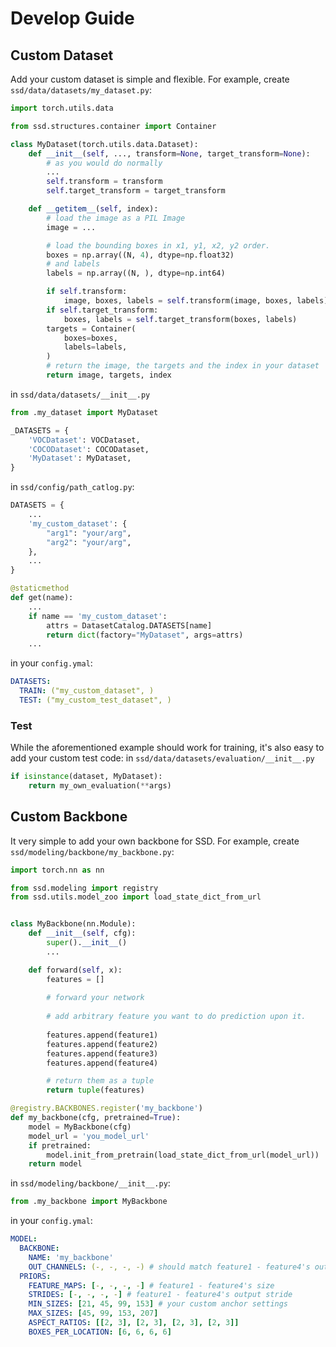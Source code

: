 # Develop Guide

## Custom Dataset
Add your custom dataset is simple and flexible.
For example, create `ssd/data/datasets/my_dataset.py`:
```python
import torch.utils.data

from ssd.structures.container import Container

class MyDataset(torch.utils.data.Dataset):
    def __init__(self, ..., transform=None, target_transform=None):
        # as you would do normally
        ...
        self.transform = transform
        self.target_transform = target_transform

    def __getitem__(self, index):
        # load the image as a PIL Image
        image = ...

        # load the bounding boxes in x1, y1, x2, y2 order.
        boxes = np.array((N, 4), dtype=np.float32)
        # and labels
        labels = np.array((N, ), dtype=np.int64)

        if self.transform:
            image, boxes, labels = self.transform(image, boxes, labels)
        if self.target_transform:
            boxes, labels = self.target_transform(boxes, labels)
        targets = Container(
            boxes=boxes,
            labels=labels,
        )
        # return the image, the targets and the index in your dataset
        return image, targets, index
```

in `ssd/data/datasets/__init__.py`
```python
from .my_dataset import MyDataset

_DATASETS = {
    'VOCDataset': VOCDataset,
    'COCODataset': COCODataset,
    'MyDataset': MyDataset,
}
```

in `ssd/config/path_catlog.py`:
```python
DATASETS = {
    ...
    'my_custom_dataset': {
        "arg1": "your/arg",
        "arg2": "your/arg",
    },
    ...
}

@staticmethod
def get(name):
    ...
    if name == 'my_custom_dataset':
        attrs = DatasetCatalog.DATASETS[name]
        return dict(factory="MyDataset", args=attrs)
    ...
```

in your `config.ymal`:
```yaml
DATASETS:
  TRAIN: ("my_custom_dataset", )
  TEST: ("my_custom_test_dataset", )
```

### Test
While the aforementioned example should work for training, it's also easy to add your custom test code:
in `ssd/data/datasets/evaluation/__init__.py`
```python
if isinstance(dataset, MyDataset):
    return my_own_evaluation(**args)
```

## Custom Backbone

It very simple to add your own backbone for SSD.
For example, create `ssd/modeling/backbone/my_backbone.py`:
```python
import torch.nn as nn

from ssd.modeling import registry
from ssd.utils.model_zoo import load_state_dict_from_url


class MyBackbone(nn.Module):
    def __init__(self, cfg):
        super().__init__()
        ...

    def forward(self, x):
        features = []
        
        # forward your network
        
        # add arbitrary feature you want to do prediction upon it.
        
        features.append(feature1)
        features.append(feature2)
        features.append(feature3)
        features.append(feature4)

        # return them as a tuple
        return tuple(features)

@registry.BACKBONES.register('my_backbone')
def my_backbone(cfg, pretrained=True):
    model = MyBackbone(cfg)
    model_url = 'you_model_url'
    if pretrained:
        model.init_from_pretrain(load_state_dict_from_url(model_url))
    return model
```
in `ssd/modeling/backbone/__init__.py`:
```python
from .my_backbone import MyBackbone
```

in your `config.ymal`:
```yaml
MODEL:
  BACKBONE:
    NAME: 'my_backbone'
    OUT_CHANNELS: (-, -, -, -) # should match feature1 - feature4's out_channels in MyBackbone
  PRIORS:
    FEATURE_MAPS: [-, -, -, -] # feature1 - feature4's size
    STRIDES: [-, -, -, -] # feature1 - feature4's output stride
    MIN_SIZES: [21, 45, 99, 153] # your custom anchor settings
    MAX_SIZES: [45, 99, 153, 207]
    ASPECT_RATIOS: [[2, 3], [2, 3], [2, 3], [2, 3]]
    BOXES_PER_LOCATION: [6, 6, 6, 6]
```